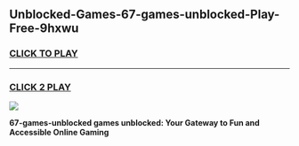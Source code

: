 
## Unblocked-Games-67-games-unblocked-Play-Free-9hxwu
<h3>
<a href="https://premium76.site?title=67-games-unblocked&ref=18A1">CLICK TO PLAY</a></h3>
<hr>

<h3>
<a href="https://premium76.site?title=67-games-unblocked&ref=18A1">CLICK 2 PLAY</a>
  
</h3>

<a href="https://premium76.site?title=67-games-unblocked&ref=18A1"><img src="https://clearcache.store/games.png"></a>


**67-games-unblocked games unblocked: Your Gateway to Fun and Accessible Online Gaming**
